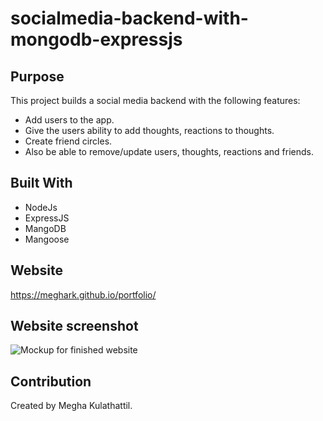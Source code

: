 # socialmedia-backend-with-mongodb-expressjs
 
## Purpose

This project builds a social media backend with the following features:
* Add users to the app.
* Give the users ability to add thoughts, reactions to thoughts.
* Create friend circles.
* Also be able to remove/update users, thoughts, reactions and friends.


## Built With
* NodeJs
* ExpressJS
* MangoDB
* Mangoose 

## Website
https://meghark.github.io/portfolio/

## Website screenshot
![Mockup for finished website](./assets/images/portfolio.PNG)

## Contribution
Created by Megha Kulathattil.
